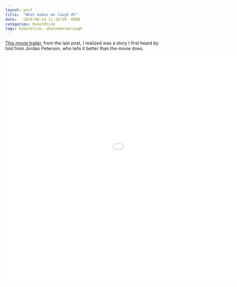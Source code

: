 ```yaml
---
layout: post
title:  "What makes me laugh #1"
date:   2020-08-24 11:10:59 -0500
categories: HumorBlink
tags: humorblink, whatmakesmelaugh
---
```


[This movie trailer](2020-08-20-What-a-movie-trailer-promises:-Gods-of-Egypt.md), from the last post, I realized was a story I first heard by told from Jordan Peterson, who tells it better than the movie does.

<html>
<iframe width="1280" height="720" src="[https://www.youtube.com/embed/_uIv7elByXY](https://www.youtube.com/embed/_uIv7elByXY)" frameborder="0" allow="accelerometer; autoplay; encrypted-media; gyroscope; picture-in-picture" allowfullscreen></iframe>
</html>
